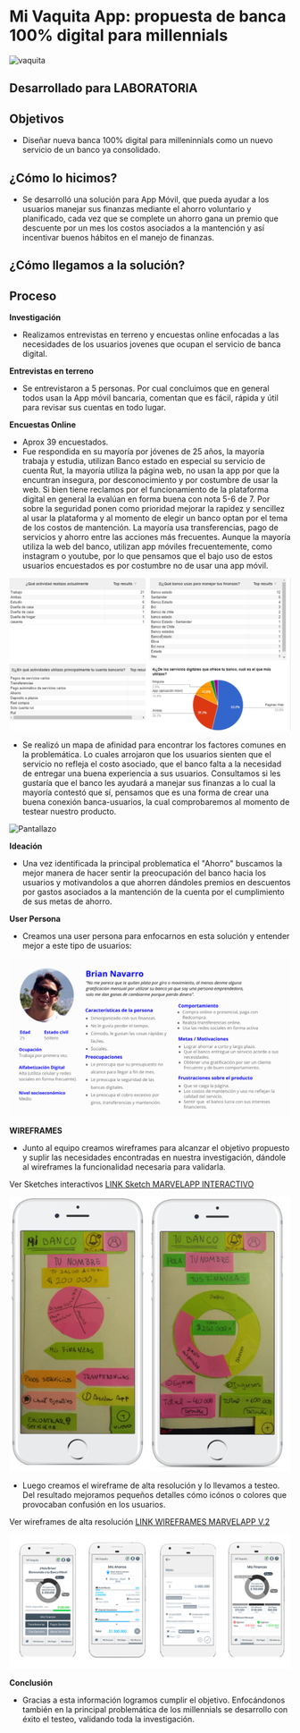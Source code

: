 # Mi Vaquita App: propuesta de banca 100% digital para millennials

![vaquita](https://user-images.githubusercontent.com/32283942/38220876-14233dc6-36b3-11e8-98d8-ba49de07933f.png)


## Desarrollado para LABORATORIA

## Objetivos

- Diseñar nueva banca 100% digital para milleninnials como un nuevo servicio de un banco ya consolidado.

## ¿Cómo lo hicimos?

- Se desarrolló una solución para App Móvil, que pueda ayudar a los usuarios manejar sus finanzas mediante el ahorro voluntario y planificado, cada vez que se complete un ahorro gana un premio que descuente por un mes los costos asociados a la mantención y así incentivar buenos hábitos en el manejo de finanzas.

## ¿Cómo llegamos a la solución?

## Proceso

**Investigación**
- Realizamos entrevistas en terreno y encuestas online enfocadas a las necesidades de los usuarios jovenes que ocupan el servicio de banca digital.

**Entrevistas en terreno**
- Se entrevistaron a 5 personas. Por cual concluimos que en general todos usan la App móvil bancaria, comentan que es fácil, rápida y útil para revisar sus cuentas en todo lugar.

**Encuestas Online**
- Aprox 39 encuestados.
- Fue respondida en su mayoría por jóvenes de 25 años, la mayoría trabaja y estudia, utilizan Banco estado en especial su servicio de cuenta Rut, la mayoría utiliza la página web, no usan la app por que la encuntran insegura, por desconocimiento y por costumbre de usar la web. Si bien tiene reclamos por el funcionamiento de la plataforma digital en general la evalúan en forma buena con nota 5-6 de 7. Por sobre la seguridad ponen como prioridad mejorar la rapidez y sencillez al usar la plataforma y al momento de elegir un banco optan por el tema de los costos de mantención. La mayoría usa transferencias, pago de servicios y ahorro entre las acciones más frecuentes. Aunque la mayoría utiliza la web del banco, utilizan app móviles frecuentemente, como instagram o youtube, por lo que pensamos que el bajo uso de estos usuarios encuestados es por costumbre no de usar una app móvil.

![Pantallazo](assets/encuesta.png)

- Se realizó un mapa de afinidad para encontrar los factores comunes en la problemática. Lo cuales arrojaron que los usuarios sienten que el servicio no refleja el costo asociado, que el banco falta a la necesidad de entregar una buena experiencia a sus usuarios. Consultamos si les gustaría que el banco les ayudará a manejar sus finanzas a lo cual la mayoría contestó que sí, pensamos que es una forma de crear una buena conexión banca-usuarios, la cual comprobaremos al momento de testear nuestro producto.

![Pantallazo](assets/mapa.jpg)

**Ideación**

- Una vez identificada la principal problematica el "Ahorro" buscamos la mejor manera de hacer sentir la preocupación del banco hacia los usuarios y motivandolos a que ahorren dándoles premios en descuentos por gastos asociados a la mantención de la cuenta por el cumplimiento de sus metas de ahorro.

**User Persona**
- Creamos una user persona para enfocarnos en esta solución y entender mejor a este tipo de usuarios:

![Pantallazo](assets/user.png)

**WIREFRAMES**

- Junto al equipo creamos wireframes para alcanzar el objetivo propuesto y suplir las necesidades encontradas en nuestra investigación, dándole al wireframes la funcionalidad necesaria para validarla.

Ver Sketches interactivos
[LINK Sketch MARVELAPP INTERACTIVO ](https://marvelapp.com/8189684)

![Pantallazo](assets/wireframes.png)

- Luego creamos el wireframe de alta resolución y lo llevamos a testeo. Del resultado mejoramos pequeños detalles cómo icónos o colores que provocaban confusión en los usuarios.

Ver wireframes de alta resolución
[LINK WIREFRAMES MARVELAPP V.2 ](https://marvelapp.com/40hddj5/screen/39138866)

![Pantallazo](assets/wireframe2.png)

**Conclusión**

-  Gracias a esta información logramos cumplir el objetivo. Enfocándonos también en la principal problemática de los millennials se desarrollo con éxito el testeo, validando toda la investigación.
